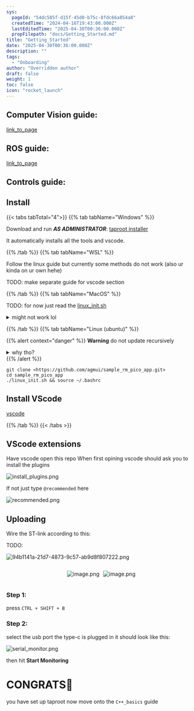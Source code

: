 ```yaml
---
sys:
  pageId: "54dc585f-d15f-45d0-b75c-8fdc66a854a8"
  createdTime: "2024-04-16T19:43:00.000Z"
  lastEditedTime: "2025-04-30T00:36:00.000Z"
  propFilepath: "docs/Getting_Started.md"
title: "Getting_Started"
date: "2025-04-30T00:36:00.000Z"
description: ""
tags:
  - "Onboarding"
author: "Overridden author"
draft: false
weight: 1
toc: false
icon: "rocket_launch"
---
```


## Computer Vision guide:

[link_to_page](86d45bc0-388b-4d26-8848-44f255f73d0e)

## ROS guide:

[link_to_page](3c76c1de-ec8f-46d6-8b0a-294005edc2d5)

## Controls guide:

## Install

{{< tabs tabTotal="4">}}
{{% tab tabName="Windows" %}}

Download and run _**AS ADMINISTRATOR**_: [taproot installer](https://github.com/Thornbots/TeachingFreshies/releases/tag/1.0)

It automatically installs all the tools and vscode.

{{% /tab %}}
{{% tab tabName="WSL" %}}

Follow the linux guide but currently some methods do not work (also ur kinda on ur own hehe)

TODO: make separate guide for vscode section

{{% /tab %}}
{{% tab tabName="MacOS" %}}

TODO: for now just read the [linux_init.sh](https://github.com/agmui/sample_rm_pico_app/blob/main/linux_init.sh)

<details>
<summary>might not work lol</summary>

`brew install libusb pkg-config`

Next install: [vscode](https://code.visualstudio.com/Download)

</details>

{{% /tab %}}
{{% tab tabName="Linux (ubuntu)" %}}

{{% alert context="danger" %}}
**Warning** do not update recursively
<details>
<summary>why tho?</summary>
There are some submodules that may go on for a while (like tinyusb) and I highly
recommend you don't need to get them.
If you want to see what submodules I update just look in `linux_init.sh`
</details>
{{% /alert %}}

```shell
git clone <https://github.com/agmui/sample_rm_pico_app.git>
cd sample_rm_pico_app
./linux_init.sh && source ~/.bashrc
```

## Install VScode

[vscode](https://code.visualstudio.com/Download)

{{% /tab %}}
{{< /tabs >}}

## VScode extensions

Have vscode open this repo
When first opining vscode should ask you to install the plugins

![install_plugins.png](https://prod-files-secure.s3.us-west-2.amazonaws.com/d518164a-d88e-44d1-a4ee-3adb3bd8bce0/89bd30f0-1825-4e77-867b-0a41ce370880/install_plugins.png?X-Amz-Algorithm=AWS4-HMAC-SHA256&X-Amz-Content-Sha256=UNSIGNED-PAYLOAD&X-Amz-Credential=ASIAZI2LB466V4O3UKZC%2F20250726%2Fus-west-2%2Fs3%2Faws4_request&X-Amz-Date=20250726T140739Z&X-Amz-Expires=3600&X-Amz-Security-Token=IQoJb3JpZ2luX2VjEDYaCXVzLXdlc3QtMiJHMEUCIHyc64Qf3kFzsNhWCrZfSY49jF6zU13ZYje%2Fov98Yb%2B4AiEAlkfg5%2FCBs6gEerD3RuDdjf7X78E1vTCApC%2BCL0zFoNwq%2FwMIXxAAGgw2Mzc0MjMxODM4MDUiDDYuw9jH1DJhHlv0SCrcAzViRDdAHsBm3dNv6Pih4Da9iqrMLw%2FnpNNTfMWTeH%2FBshwk%2ByNdST1mdLLKmnIzMKzLf9YUBlfoTE3BdmG1MEQCVf%2BOneYyiTQ5ooLQ5%2B3oEQHvFfDV2BmfzgsVelMNyCcyR05lYAt0QR9RvA94rgB9mo0hpWKPQkQmN6btaLYR6Tq8K8FK1V8LOCevpqz5ITs1SAYRNk3IhgiHplptRXXL0R%2FjUGVGB8gdHCEVLF3og1xzH%2BNUUaMXu%2BJrAI7ZKuG4AuaIgarROeD3xDSWC3U3y0Ltw80t%2FQqQcR9u5xS3S%2BUabMD7i2WyoQNJ0k6rEFoegLGyVb992ZsA1G6LtLlQcD%2B6zjSJFtM9B4txVWktwRd9CyeiLgbKNkoijTNlE4vftOE258JlxOSMBBSUv7FAe54nGNbsUh4jA6ZRSIVC7sou3QtuW9UNa32Lr03OVYyQIAlMuWy8IbB0VJk%2F1adFLtWzt9oxhZ9oETyCtHQH0Y66dMRmKzGn6MWwuEfLdqXEoWMXQlrUFThbSJNNE7Wz8ojp3i8dQHSnrk1%2FnMOwK4dtCPOp0CcH5pgDxPfEuXgUZmkEzAx1ahjHR%2FGC1N4k%2FSav8FYSlLFxaJenjG4yTguE50fiBLmb4caPMPnAk8QGOqUBMLn5PlY7TMBbZ2uQsfrRis93N2qUuox9tCwpJjueerLarL80v3MRGyXvqGKsFUP06RV2g8UsPluNtdKUq9FBnaMpXrKklMkFhq7Ycy0NMch8nl0HJCJCzScIxxt3ApcQi7ZzvChGUBkzz2E5LnMBW40jaTt4%2BxMckY2yiunUkaade%2BRV4fkebSy7sIAj4JSIv66me%2FF5qOUfTyZWuok4OkM2Ut4K&X-Amz-Signature=8f4f80dd82f65cc3b9a30ab271cb583ca93d2c6eab7fc5ac12d5ed90a2cdc584&X-Amz-SignedHeaders=host&x-amz-checksum-mode=ENABLED&x-id=GetObject)

If not just type `@recommended` here  

![recommended.png](https://prod-files-secure.s3.us-west-2.amazonaws.com/d518164a-d88e-44d1-a4ee-3adb3bd8bce0/61e661e9-5d85-4dfc-be0d-8d2097a5e793/recommended.png?X-Amz-Algorithm=AWS4-HMAC-SHA256&X-Amz-Content-Sha256=UNSIGNED-PAYLOAD&X-Amz-Credential=ASIAZI2LB466V4O3UKZC%2F20250726%2Fus-west-2%2Fs3%2Faws4_request&X-Amz-Date=20250726T140739Z&X-Amz-Expires=3600&X-Amz-Security-Token=IQoJb3JpZ2luX2VjEDYaCXVzLXdlc3QtMiJHMEUCIHyc64Qf3kFzsNhWCrZfSY49jF6zU13ZYje%2Fov98Yb%2B4AiEAlkfg5%2FCBs6gEerD3RuDdjf7X78E1vTCApC%2BCL0zFoNwq%2FwMIXxAAGgw2Mzc0MjMxODM4MDUiDDYuw9jH1DJhHlv0SCrcAzViRDdAHsBm3dNv6Pih4Da9iqrMLw%2FnpNNTfMWTeH%2FBshwk%2ByNdST1mdLLKmnIzMKzLf9YUBlfoTE3BdmG1MEQCVf%2BOneYyiTQ5ooLQ5%2B3oEQHvFfDV2BmfzgsVelMNyCcyR05lYAt0QR9RvA94rgB9mo0hpWKPQkQmN6btaLYR6Tq8K8FK1V8LOCevpqz5ITs1SAYRNk3IhgiHplptRXXL0R%2FjUGVGB8gdHCEVLF3og1xzH%2BNUUaMXu%2BJrAI7ZKuG4AuaIgarROeD3xDSWC3U3y0Ltw80t%2FQqQcR9u5xS3S%2BUabMD7i2WyoQNJ0k6rEFoegLGyVb992ZsA1G6LtLlQcD%2B6zjSJFtM9B4txVWktwRd9CyeiLgbKNkoijTNlE4vftOE258JlxOSMBBSUv7FAe54nGNbsUh4jA6ZRSIVC7sou3QtuW9UNa32Lr03OVYyQIAlMuWy8IbB0VJk%2F1adFLtWzt9oxhZ9oETyCtHQH0Y66dMRmKzGn6MWwuEfLdqXEoWMXQlrUFThbSJNNE7Wz8ojp3i8dQHSnrk1%2FnMOwK4dtCPOp0CcH5pgDxPfEuXgUZmkEzAx1ahjHR%2FGC1N4k%2FSav8FYSlLFxaJenjG4yTguE50fiBLmb4caPMPnAk8QGOqUBMLn5PlY7TMBbZ2uQsfrRis93N2qUuox9tCwpJjueerLarL80v3MRGyXvqGKsFUP06RV2g8UsPluNtdKUq9FBnaMpXrKklMkFhq7Ycy0NMch8nl0HJCJCzScIxxt3ApcQi7ZzvChGUBkzz2E5LnMBW40jaTt4%2BxMckY2yiunUkaade%2BRV4fkebSy7sIAj4JSIv66me%2FF5qOUfTyZWuok4OkM2Ut4K&X-Amz-Signature=cdc127cbd7c45d78e243ca14117962eca7eccf3abb26e256083e2e63a0afc043&X-Amz-SignedHeaders=host&x-amz-checksum-mode=ENABLED&x-id=GetObject)

## Uploading

Wire the ST-link according to this:

TODO:

![94b1141a-21d7-4873-9c57-ab9d8f807222.png](https://prod-files-secure.s3.us-west-2.amazonaws.com/d518164a-d88e-44d1-a4ee-3adb3bd8bce0/e5fad17d-ab82-4300-9f4c-505ab4b1202c/94b1141a-21d7-4873-9c57-ab9d8f807222.png?X-Amz-Algorithm=AWS4-HMAC-SHA256&X-Amz-Content-Sha256=UNSIGNED-PAYLOAD&X-Amz-Credential=ASIAZI2LB466V4O3UKZC%2F20250726%2Fus-west-2%2Fs3%2Faws4_request&X-Amz-Date=20250726T140739Z&X-Amz-Expires=3600&X-Amz-Security-Token=IQoJb3JpZ2luX2VjEDYaCXVzLXdlc3QtMiJHMEUCIHyc64Qf3kFzsNhWCrZfSY49jF6zU13ZYje%2Fov98Yb%2B4AiEAlkfg5%2FCBs6gEerD3RuDdjf7X78E1vTCApC%2BCL0zFoNwq%2FwMIXxAAGgw2Mzc0MjMxODM4MDUiDDYuw9jH1DJhHlv0SCrcAzViRDdAHsBm3dNv6Pih4Da9iqrMLw%2FnpNNTfMWTeH%2FBshwk%2ByNdST1mdLLKmnIzMKzLf9YUBlfoTE3BdmG1MEQCVf%2BOneYyiTQ5ooLQ5%2B3oEQHvFfDV2BmfzgsVelMNyCcyR05lYAt0QR9RvA94rgB9mo0hpWKPQkQmN6btaLYR6Tq8K8FK1V8LOCevpqz5ITs1SAYRNk3IhgiHplptRXXL0R%2FjUGVGB8gdHCEVLF3og1xzH%2BNUUaMXu%2BJrAI7ZKuG4AuaIgarROeD3xDSWC3U3y0Ltw80t%2FQqQcR9u5xS3S%2BUabMD7i2WyoQNJ0k6rEFoegLGyVb992ZsA1G6LtLlQcD%2B6zjSJFtM9B4txVWktwRd9CyeiLgbKNkoijTNlE4vftOE258JlxOSMBBSUv7FAe54nGNbsUh4jA6ZRSIVC7sou3QtuW9UNa32Lr03OVYyQIAlMuWy8IbB0VJk%2F1adFLtWzt9oxhZ9oETyCtHQH0Y66dMRmKzGn6MWwuEfLdqXEoWMXQlrUFThbSJNNE7Wz8ojp3i8dQHSnrk1%2FnMOwK4dtCPOp0CcH5pgDxPfEuXgUZmkEzAx1ahjHR%2FGC1N4k%2FSav8FYSlLFxaJenjG4yTguE50fiBLmb4caPMPnAk8QGOqUBMLn5PlY7TMBbZ2uQsfrRis93N2qUuox9tCwpJjueerLarL80v3MRGyXvqGKsFUP06RV2g8UsPluNtdKUq9FBnaMpXrKklMkFhq7Ycy0NMch8nl0HJCJCzScIxxt3ApcQi7ZzvChGUBkzz2E5LnMBW40jaTt4%2BxMckY2yiunUkaade%2BRV4fkebSy7sIAj4JSIv66me%2FF5qOUfTyZWuok4OkM2Ut4K&X-Amz-Signature=9adb41a35b211cc0125e104a3f4adedc5c5c97618baa410ec0cb22f861b03890&X-Amz-SignedHeaders=host&x-amz-checksum-mode=ENABLED&x-id=GetObject)

<div style="display: flex;flex-direction: row; column-gap:10px; max-width: 630px;justify-content: center;">
<div>

![image.png](https://prod-files-secure.s3.us-west-2.amazonaws.com/d518164a-d88e-44d1-a4ee-3adb3bd8bce0/210ecb78-1116-4d7b-b9b7-2292f66fa2c2/image.png?X-Amz-Algorithm=AWS4-HMAC-SHA256&X-Amz-Content-Sha256=UNSIGNED-PAYLOAD&X-Amz-Credential=ASIAZI2LB4667RZHPZJL%2F20250726%2Fus-west-2%2Fs3%2Faws4_request&X-Amz-Date=20250726T140741Z&X-Amz-Expires=3600&X-Amz-Security-Token=IQoJb3JpZ2luX2VjEDYaCXVzLXdlc3QtMiJIMEYCIQDK0zl8QErY6T2QDQUv9seEuvkEjQO%2F3Ffd0rQxJtZCTwIhANQZP%2B%2F2gg%2B%2BboiXJ0ITRotMpJJgHNobAlNvoptFKAmxKv8DCF8QABoMNjM3NDIzMTgzODA1IgymxWPdJBsA2OiJg%2FIq3AMU6U5IaHBJjT1YnLeXKWMhDEU%2Bf%2Bf4xNWfWf44R%2FydBG1kisrp%2B9p8iVOQMl5V7jXnzIJZERx6fqLUTfZeRtmQOy6qBziWq4QEFvRY3KyPeHN6FOnoFMfhQ3HvbUxQ0%2B19KZmVLjt7vHI%2FBRxJ6VzBZ3uIuz5UP7ZQifa25oTpaCCf0MhiXYLeLrog8u%2B%2F%2BKNfNDzTR7hdkg%2BYcAyjZA4VKT3Y7Wi3VjnszLm6JEDjnyGeBlwCY1W9m8CmRfAU6%2Frn2u0XfnTWc1sBnOunlvo76frwabDN4e7bbRVm2uL2OUh6FqclMS0KTIj5dVb%2B6ONXcNAG6KqaKHzDtcUQ%2FkQUCSIeIbLSDDw%2FNyY1gy8SpAGirLgla9YQWiW8TvcUluYfITsEc4AO67a2cfCHsILj42CeBVandyzpAniEvWlo8hIXfUSXdJpptI5rL0PpvQ7J1l%2BUKr0kZNZ0Des29a5dfvFMSOylvyyFkSRL9EaVzNHTgbg8Q5xMYMjKaUQsGSYkosPENuUQs9F9OH7oF21MWO0RW0xg2dZ0d7KLDtqgdHJJ3aW44rFiCzFk2b7bsKDMwgfeZCbdVykMSvn9dzOsfhrTtB8D9I0wBMNZ8a%2FJrp9j9zSVXDnR0Pp7fDC%2BwZPEBjqkATGcCfdxvrvAKwoYIxb9ynbyc9977L4i7wQrd8s8tiS3nJ%2FdI5qfedv5wyZQZh%2FeElvgaJ5%2Fc4gY5kFeaP9dnWcVQvSReQg%2FPzzB%2BkFLVukY62T0TlRVjWMDRFWnsa1NPTkSvS3rx4lJr8ciShMa5h0MVOWQE%2FzuH%2Fs%2FvNqxoLZxkcYcfCRbA8BnPxIkcqVvmzG3asTp4cqVw%2B1XjJDVVqaP%2F0Zp&X-Amz-Signature=a567bdf62a4fa02e57fc666721ee5f73ed47c819271c70fda91fb6f9ab39f298&X-Amz-SignedHeaders=host&x-amz-checksum-mode=ENABLED&x-id=GetObject)

</div>
<div>

![image.png](https://prod-files-secure.s3.us-west-2.amazonaws.com/d518164a-d88e-44d1-a4ee-3adb3bd8bce0/33a0fd0f-8ca6-4a86-8e09-26e95ded1fff/image.png?X-Amz-Algorithm=AWS4-HMAC-SHA256&X-Amz-Content-Sha256=UNSIGNED-PAYLOAD&X-Amz-Credential=ASIAZI2LB466Y3VNDHAG%2F20250726%2Fus-west-2%2Fs3%2Faws4_request&X-Amz-Date=20250726T140742Z&X-Amz-Expires=3600&X-Amz-Security-Token=IQoJb3JpZ2luX2VjEDQaCXVzLXdlc3QtMiJHMEUCICtzEqmOh9Cm4Uc7uBqGvvSkNHWlz1kl9QhGlOk3qrcRAiEA%2FiwItzTNaJRjC9vIwQ4wcra8Gi1IeDsqMYPOTZ7yMMQq%2FwMIXRAAGgw2Mzc0MjMxODM4MDUiDNcqEsjQB0FxPF%2BD3SrcA9zYiJyV7OwEeadQYSkqnMwzH2bpZezbwEB3sRN7Kf1HK4IIp3Ky95omXq4dZ%2BJTfJTrscAh4uOLfav4V2SDWP%2Bfr8ihtKXX1ziGVPvf%2Bte1wjvn9dGEXQUbfiRIpB%2FFFm9uR81JDvUOl5i%2B8G8S8AMn3TWJps1yjw%2BgqvyHj%2F4cjiWuzn8eMXn3UVR1N2Xp%2FMtwwVm5ARahgDgXLLQghgN%2BSDL3kmgxOuBnnOb9Fd5yJ9GinrvNlKrF2Y4pu2vXIUOo20HUwENHU0FudsdyKUVnl8If4Rp9lWvoV3PbiEUUHGd%2Bf4pAUWIHAY4eZTPHKe%2Fy9MtuvBCPub8XqmhOzR4ro52w0mtCk1hqcWgTzQHcbpskaFsCAG6BdWIzww2yoXRwbYBSUzCD6Yj6VyR6Cowbj8JyB31Np2UTkhoHB6lL6zROI3KjnsnjwBo0ssGEIwXjTalAaoAzof4AyCFfEjfr78toozD%2FQiJC1rWfrNMtm3HIGxPcsUU7EO4o%2FzqAMZyhrC53rszQfi7DHo%2FJUSy5GB4Qf18RfTc%2FG8CDVwOX3e3gquLqA%2BIK5ZZ7rpT86OsQ1TTXD7i3U5VAXJjLZ5fC14gWtJafB%2BvmUmUobQbrG5pqUBlG4EiRv6sBMK36ksQGOqUBh3%2Fu2uVz8%2BXTh%2FjAEcYD7us4ylCR%2F29vlw9Kz0L5vx0nFvMw%2Fse%2FU%2Fly3tWtsjXRccVvCeRQHo%2B6yImzS3o%2FtWBun3s5akXK14NqHCAXOnkKZUWv6e6%2BLgQXj6S5OXkTV55aPgEjuH3eS6%2F4cs23fAyT%2FINlJmUgEVMD2x%2FtKI%2Fv0JC6iTuYToKR9%2BkYQhTVzx2om7zsZyJe1pubf1ddVd%2FNmyv8&X-Amz-Signature=b187c2847e9ad9bb79bbf3ff3fe5d6df57b9cfa023cefa3ff07d5ab2aeeee0fb&X-Amz-SignedHeaders=host&x-amz-checksum-mode=ENABLED&x-id=GetObject)

</div>
</div>

### Step 1:

press `CTRL + SHIFT + B`

### Step 2:

select the usb port the type-c is plugged in it should look like this:

![serial_monitor.png](https://prod-files-secure.s3.us-west-2.amazonaws.com/d518164a-d88e-44d1-a4ee-3adb3bd8bce0/f03f4774-05d4-4393-b6a0-d5efb6d315ab/serial_monitor.png?X-Amz-Algorithm=AWS4-HMAC-SHA256&X-Amz-Content-Sha256=UNSIGNED-PAYLOAD&X-Amz-Credential=ASIAZI2LB466V4O3UKZC%2F20250726%2Fus-west-2%2Fs3%2Faws4_request&X-Amz-Date=20250726T140739Z&X-Amz-Expires=3600&X-Amz-Security-Token=IQoJb3JpZ2luX2VjEDYaCXVzLXdlc3QtMiJHMEUCIHyc64Qf3kFzsNhWCrZfSY49jF6zU13ZYje%2Fov98Yb%2B4AiEAlkfg5%2FCBs6gEerD3RuDdjf7X78E1vTCApC%2BCL0zFoNwq%2FwMIXxAAGgw2Mzc0MjMxODM4MDUiDDYuw9jH1DJhHlv0SCrcAzViRDdAHsBm3dNv6Pih4Da9iqrMLw%2FnpNNTfMWTeH%2FBshwk%2ByNdST1mdLLKmnIzMKzLf9YUBlfoTE3BdmG1MEQCVf%2BOneYyiTQ5ooLQ5%2B3oEQHvFfDV2BmfzgsVelMNyCcyR05lYAt0QR9RvA94rgB9mo0hpWKPQkQmN6btaLYR6Tq8K8FK1V8LOCevpqz5ITs1SAYRNk3IhgiHplptRXXL0R%2FjUGVGB8gdHCEVLF3og1xzH%2BNUUaMXu%2BJrAI7ZKuG4AuaIgarROeD3xDSWC3U3y0Ltw80t%2FQqQcR9u5xS3S%2BUabMD7i2WyoQNJ0k6rEFoegLGyVb992ZsA1G6LtLlQcD%2B6zjSJFtM9B4txVWktwRd9CyeiLgbKNkoijTNlE4vftOE258JlxOSMBBSUv7FAe54nGNbsUh4jA6ZRSIVC7sou3QtuW9UNa32Lr03OVYyQIAlMuWy8IbB0VJk%2F1adFLtWzt9oxhZ9oETyCtHQH0Y66dMRmKzGn6MWwuEfLdqXEoWMXQlrUFThbSJNNE7Wz8ojp3i8dQHSnrk1%2FnMOwK4dtCPOp0CcH5pgDxPfEuXgUZmkEzAx1ahjHR%2FGC1N4k%2FSav8FYSlLFxaJenjG4yTguE50fiBLmb4caPMPnAk8QGOqUBMLn5PlY7TMBbZ2uQsfrRis93N2qUuox9tCwpJjueerLarL80v3MRGyXvqGKsFUP06RV2g8UsPluNtdKUq9FBnaMpXrKklMkFhq7Ycy0NMch8nl0HJCJCzScIxxt3ApcQi7ZzvChGUBkzz2E5LnMBW40jaTt4%2BxMckY2yiunUkaade%2BRV4fkebSy7sIAj4JSIv66me%2FF5qOUfTyZWuok4OkM2Ut4K&X-Amz-Signature=761c2a700f313463e714b492e89d0e2212c0733199c5891b923277e55bb27951&X-Amz-SignedHeaders=host&x-amz-checksum-mode=ENABLED&x-id=GetObject)

then hit **Start Monitoring**

# CONGRATS🎉

you have set up taproot now move onto the `C++_basics` guide

